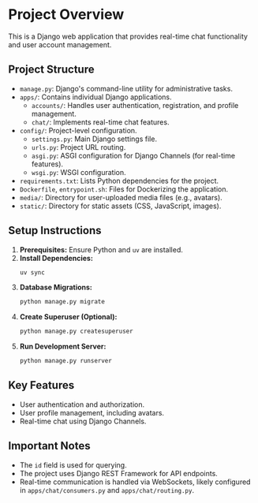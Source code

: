 # Project Overview

This is a Django web application that provides real-time chat functionality and user account management.

## Project Structure

- `manage.py`: Django's command-line utility for administrative tasks.
- `apps/`: Contains individual Django applications.
    - `accounts/`: Handles user authentication, registration, and profile management.
    - `chat/`: Implements real-time chat features.
- `config/`: Project-level configuration.
    - `settings.py`: Main Django settings file.
    - `urls.py`: Project URL routing.
    - `asgi.py`: ASGI configuration for Django Channels (for real-time features).
    - `wsgi.py`: WSGI configuration.
- `requirements.txt`: Lists Python dependencies for the project.
- `Dockerfile`, `entrypoint.sh`: Files for Dockerizing the application.
- `media/`: Directory for user-uploaded media files (e.g., avatars).
- `static/`: Directory for static assets (CSS, JavaScript, images).

## Setup Instructions

1.  **Prerequisites:** Ensure Python and `uv` are installed.
2.  **Install Dependencies:**
    ```bash
    uv sync
    ```
3.  **Database Migrations:**
    ```bash
    python manage.py migrate
    ```
4.  **Create Superuser (Optional):**
    ```bash
    python manage.py createsuperuser
    ```
5.  **Run Development Server:**
    ```bash
    python manage.py runserver
    ```

## Key Features

-   User authentication and authorization.
-   User profile management, including avatars.
-   Real-time chat using Django Channels.

## Important Notes

-   The `id` field is used for querying.
-   The project uses Django REST Framework for API endpoints.
-   Real-time communication is handled via WebSockets, likely configured in `apps/chat/consumers.py` and `apps/chat/routing.py`.